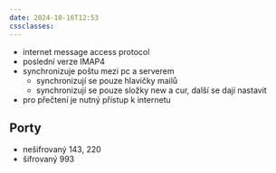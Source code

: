 ```yaml
---
date: 2024-10-16T12:53
cssclasses:
---
```

- internet message access protocol
- poslední verze IMAP4
- synchronizuje poštu mezi pc a serverem
	- synchronizují se pouze hlavičky mailů
	- synchronizují se pouze složky new a cur, další se dají nastavit
- pro přečtení je nutný přístup k internetu
## Porty
- nešifrovaný 143, 220
- šifrovaný 993